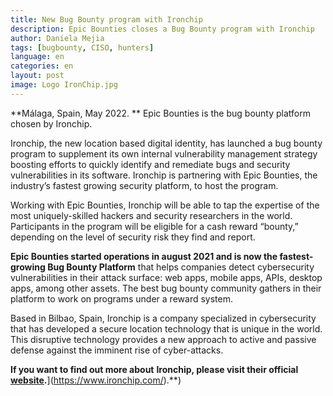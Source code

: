 ```yaml
---
title: New Bug Bounty program with Ironchip
description: Epic Bounties closes a Bug Bounty program with Ironchip
author: Daniela Mejia
tags: [bugbounty, CISO, hunters]
language: en
categories: en
layout: post
image: Logo IronChip.jpg
---
```


**Málaga, Spain, May 2022. ** Epic Bounties is the bug bounty platform chosen by Ironchip.

Ironchip, the new location based digital identity, has launched a bug bounty program to supplement its own internal vulnerability management strategy boosting efforts to quickly identify and remediate bugs and security vulnerabilities in its software. Ironchip is partnering with Epic Bounties, the industry’s fastest growing security platform, to host the program.

Working with Epic Bounties, Ironchip will be able to tap the expertise of the most uniquely-skilled hackers and security researchers in the world. Participants in the program will be eligible for a cash reward “bounty,” depending on the level of security risk they find and report.

**Epic Bounties started operations in august 2021 and is now the fastest-growing Bug Bounty Platform** that helps companies detect cybersecurity vulnerabilities in their attack surface: web apps, mobile apps, APIs, desktop apps, among other assets. The best bug bounty community gathers in their platform to work on programs under a reward system.

Based in Bilbao, Spain, Ironchip is a company specialized in cybersecurity that has developed a secure location technology that is unique in the world. This disruptive technology provides a new approach to active and passive defense against the imminent rise of cyber-attacks.

**If you want to find out more about** **Ironchip, please visit their official [website]([https://www.ironchip.com/).**](https://www.ironchip.com/).**)
